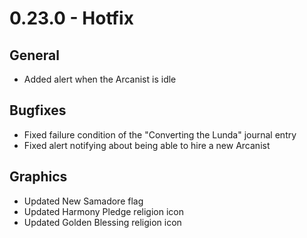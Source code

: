 # 0.23.0 - Hotfix

## General
- Added alert when the Arcanist is idle

## Bugfixes
- Fixed failure condition of the "Converting the Lunda" journal entry
- Fixed alert notifying about being able to hire a new Arcanist

## Graphics
- Updated New Samadore flag
- Updated Harmony Pledge religion icon 
- Updated Golden Blessing religion icon
